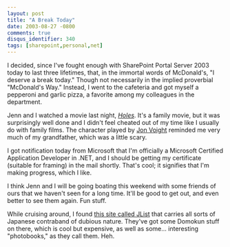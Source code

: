 ```yaml
---
layout: post
title: "A Break Today"
date: 2003-08-27 -0800
comments: true
disqus_identifier: 340
tags: [sharepoint,personal,net]
---
```

I decided, since I've fought enough with SharePoint Portal Server 2003
today to last three lifetimes, that, in the immortal words of
McDonald's, "I deserve a break today." Though not necessarily in the
implied proverbial "McDonald's Way." Instead, I went to the cafeteria
and got myself a pepperoni and garlic pizza, a favorite among my
colleagues in the department.

 Jenn and I watched a movie last night,
[*Holes*](http://www.amazon.com/exec/obidos/ASIN/B00005JLYQ/mhsvortex).
It's a family movie, but it was surprisingly well done and I didn't feel
cheated out of my time like I usually do with family films. The
character played by [Jon Voight](http://us.imdb.com/Name?Voight,+Jon)
reminded me very much of my grandfather, which was a little scary.

 I got notification today from Microsoft that I'm officially a Microsoft
Certified Application Developer in .NET, and I should be getting my
certificate (suitable for framing) in the mail shortly. That's cool; it
signifies that I'm making progress, which I like.

 I think Jenn and I will be going boating this weekend with some friends
of ours that we haven't seen for a long time. It'll be good to get out,
and even better to see them again. Fun stuff.

 While cruising around, I found [this site called
JList](http://www.jlist.com) that carries all sorts of Japanese
contraband of dubious nature. They've got some Domokun stuff on there,
which is cool but expensive, as well as some... interesting
"photobooks," as they call them. Heh.
